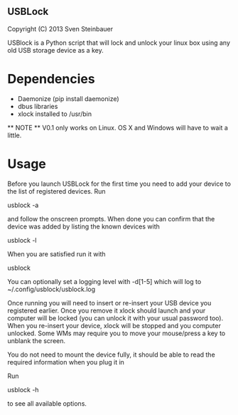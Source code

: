 USBLock
-------

Copyright (C) 2013  Sven Steinbauer

USBlock is a Python script that will lock and unlock your linux box using any old USB storage device as
a key.

Dependencies
============

* Daemonize (pip install daemonize)
* dbus libraries
* xlock installed to /usr/bin

** NOTE **
V0.1 only works on Linux. OS X and Windows will have to wait a little.

Usage
=====

Before you launch USBLock for the first time you need to add your device to the list of registered
devices.
Run 

  usblock -a

and follow the onscreen prompts. When done you can confirm that the device was added by listing the known
devices with

  usblock -l

When you are satisfied run it with

  usblock

You can optionally set a logging level with -d[1-5] which will log to ~/.config/usblock/usblock.log

Once running you will need to insert or re-insert your USB device you registered earlier. Once you remove
it xlock should launch and your computer will be locked (you can unlock it with your usual password too).
When you re-insert your device, xlock will be stopped and you computer unlocked. Some WMs may require you 
to move your mouse/press a key to unblank the screen.

You do not need to mount the device fully, it should be able to read the required information when you 
plug it in

Run

  usblock -h

to see all available options.

